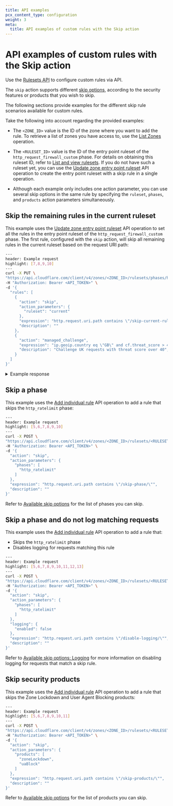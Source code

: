 ```yaml
---
title: API examples
pcx_content_type: configuration
weight: 3
meta:
  title: API examples of custom rules with the Skip action
---
```


# API examples of custom rules with the Skip action

Use the [Rulesets API](/ruleset-engine/rulesets-api/) to configure custom rules via API.

The `skip` action supports different [skip options](/waf/custom-rules/skip/options/), according to the security features or products that you wish to skip.

The following sections provide examples for the different skip rule scenarios available for custom rules.

Take the following into account regarding the provided examples:

- The `<ZONE_ID>` value is the ID of the zone where you want to add the rule. To retrieve a list of zones you have access to, use the [List Zones](https://api.cloudflare.com/#zone-list-zones) operation.

- The `<RULESET_ID>` value is the ID of the entry point ruleset of the `http_request_firewall_custom` phase. For details on obtaining this ruleset ID, refer to [List and view rulesets](/ruleset-engine/rulesets-api/view/). If you do not have such a ruleset yet, you can use the [Update zone entry point ruleset](/ruleset-engine/rulesets-api/update/) API operation to create the entry point ruleset with a skip rule in a single operation.

- Although each example only includes one action parameter, you can use several skip options in the same rule by specifying the `ruleset`, `phases`, and `products` action parameters simultaneously.

## Skip the remaining rules in the current ruleset

This example uses the [Update zone entry point ruleset](/ruleset-engine/rulesets-api/update/) API operation to set all the rules in the entry point ruleset of the `http_request_firewall_custom` phase. The first rule, configured with the `skip` action, will skip all remaining rules in the current ruleset based on the request URI path:

```bash
---
header: Example request
highlight: [7,8,9,10]
---
curl -X PUT \
"https://api.cloudflare.com/client/v4/zones/<ZONE_ID>/rulesets/phases/http_request_firewall_custom/entrypoint" \
-H "Authorization: Bearer <API_TOKEN>" \
-d '{
  "rules": [
    {
      "action": "skip",
      "action_parameters": {
        "ruleset": "current"
      },
      "expression": "http.request.uri.path contains \"/skip-current-ruleset/\"",
      "description": ""
    },
    {
      "action": "managed_challenge",
      "expression": "ip.geoip.country eq \"GB\" and cf.threat_score > 40",
      "description": "Challenge UK requests with threat score over 40",
    }
  ]
}'
```

<details>
<summary>Example response</summary>
<div>

```json
{
	"result": {
		"id": "<RULESET_ID>",
		"name": "default",
		"description": "",
		"kind": "zone",
		"version": "4",
		"rules": [
			{
				"id": "<RULE_1_ID>",
				"version": "1",
				"action": "skip",
				"action_parameters": {
					"ruleset": "current"
				},
				"expression": "http.request.uri.path contains \"/skip-current-ruleset/\"",
				"description": "",
				"last_updated": "2022-05-08T08:48:50.171838Z",
				"ref": "<RULE_1_REF>",
				"enabled": true,
				"logging": {
					"enabled": true
				}
			},
			{
				"id": "<RULE_2_ID>",
				"version": "1",
				"action": "managed_challenge",
				"expression": "ip.geoip.country eq \"GB\" and cf.threat_score > 40",
				"description": "Challenge UK requests with threat score over 40",
				"last_updated": "2022-05-08T08:48:50.171838Z",
				"ref": "<RULE_2_REF>",
				"enabled": true
			}
		],
		"last_updated": "2022-05-08T08:48:50.171838Z",
		"phase": "http_request_firewall_custom"
	},
	"success": true,
	"errors": [],
	"messages": []
}
```

</div>
</details>

## Skip a phase

This example uses the [Add individual rule](/ruleset-engine/rulesets-api/add-rule/) API operation to add a rule that skips the `http_ratelimit` phase:

```bash
---
header: Example request
highlight: [5,6,7,8,9,10]
---
curl -X POST \
"https://api.cloudflare.com/client/v4/zones/<ZONE_ID>/rulesets/<RULESET_ID>/rules" \
-H "Authorization: Bearer <API_TOKEN>" \
-d '{
  "action": "skip",
  "action_parameters": {
    "phases": [
      "http_ratelimit"
    ]
  },
  "expression": "http.request.uri.path contains \"/skip-phase/\"",
  "description": ""
}'
```

Refer to [Available skip options](/waf/custom-rules/skip/options/) for the list of phases you can skip.

## Skip a phase and do not log matching requests

This example uses the [Add individual rule](/ruleset-engine/rulesets-api/add-rule/) API operation to add a rule that:

- Skips the `http_ratelimit` phase
- Disables logging for requests matching this rule

```bash
---
header: Example request
highlight: [5,6,7,8,9,10,11,12,13]
---
curl -X POST \
"https://api.cloudflare.com/client/v4/zones/<ZONE_ID>/rulesets/<RULESET_ID>/rules" \
-H "Authorization: Bearer <API_TOKEN>" \
-d '{
  "action": "skip",
  "action_parameters": {
    "phases": [
      "http_ratelimit"
    ]
  },
  "logging": {
    "enabled": false
  },
  "expression": "http.request.uri.path contains \"/disable-logging/\"",
  "description": ""
}'
```

Refer to [Available skip options: Logging](/waf/custom-rules/skip/options/#logging) for more information on disabling logging for requests that match a skip rule.

## Skip security products

This example uses the [Add individual rule](/ruleset-engine/rulesets-api/add-rule/) API operation to add a rule that skips the Zone Lockdown and User Agent Blocking products:

```bash
---
header: Example request
highlight: [5,6,7,8,9,10,11]
---
curl -X POST \
"https://api.cloudflare.com/client/v4/zones/<ZONE_ID>/rulesets/<RULESET_ID>/rules" \
-H "Authorization: Bearer <API_TOKEN>" \
-d '{
  "action": "skip",
  "action_parameters": {
    "products": [
      "zoneLockdown",
      "uaBlock"
    ]
  },
  "expression": "http.request.uri.path contains \"/skip-products/\"",
  "description": ""
}'
```

Refer to [Available skip options](/waf/custom-rules/skip/options/) for the list of products you can skip.
